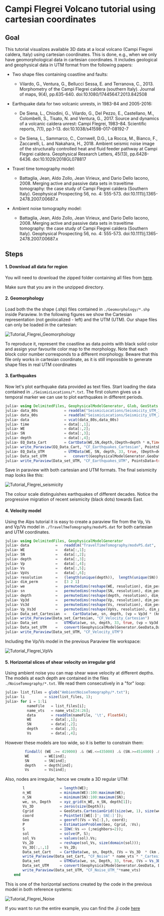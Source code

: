 # Campi Flegrei Volcano tutorial using cartesian coordinates

## Goal

This tutorial visualizes available 3D data at a local volcano (Campi Flegrei caldera, Italy) using cartesian coordinates. This is done, e.g., when we only have geomorphological data in cartesian coordinates. It includes geological and geophysical data in UTM format from the following papers:

- Two shape files containing coastline and faults:
    - Vilardo, G., Ventura, G., Bellucci Sessa, E. and Terranova, C., 2013. Morphometry of the Campi Flegrei caldera (southern Italy). Journal of maps, 9(4), pp.635-640. doi:10.1080/17445647.2013.842508

- Earthquake data for two volcanic unrests, in 1983-84 and 2005-2016:
    - De Siena, L., Chiodini, G., Vilardo, G., Del Pezzo, E., Castellano, M., Colombelli, S., Tisato, N. and Ventura, G., 2017. Source and dynamics of a volcanic caldera unrest: Campi Flegrei, 1983–84. Scientific reports, 7(1), pp.1-13. doi:10.1038/s41598-017-08192-7

    - De Siena, L., Sammarco, C., Cornwell, D.G., La Rocca, M., Bianco, F., Zaccarelli, L. and Nakahara, H., 2018. Ambient seismic noise image of the structurally controlled heat and fluid feeder pathway at Campi Flegrei caldera. Geophysical Research Letters, 45(13), pp.6428-6436. doi:10.1029/2018GL078817

- Travel time tomography model:
    - Battaglia, Jean, Aldo Zollo, Jean Virieux, and Dario Dello Iacono, 2008. Merging active and passive data sets in traveltime tomography: the case study of Campi Flegrei caldera (Southern Italy). Geophysical Prospecting 56, no. 4: 555-573.  doi:10.1111/j.1365-2478.2007.00687.x

- Ambient noise tomography model:
    - Battaglia, Jean, Aldo Zollo, Jean Virieux, and Dario Dello Iacono, 2008. Merging active and passive data sets in traveltime tomography: the case study of Campi Flegrei caldera (Southern Italy). Geophysical Prospecting 56, no. 4: 555-573.  doi:10.1111/j.1365-2478.2007.00687.x


## Steps

#### 1. Download all data for region

You will need to download the zipped folder containing all files from [here](https://seafile.rlp.net/f/ff2c8424274c4d56b1f7/).

Make sure that you are in the unzipped directory.

#### 2. Geomorphology

Load both the the shape (.shp) files contained in `./Geomorphology/*.shp` inside Paraview. In the following figures we show the Cartesian representation (not geolocalized - left) and the UTM (UTM). Our shape files can only be loaded in the cartesian:

![Tutorial_Flegrei_Geomorphology](../assets/img/Flegrei_Geomorphology.png)

To reproduce it, represent the coastline as data points with black solid color and assign your favourite color map to the morphology. Note that each block color number corresponds to a different morphology. Beware that this file only works in cartesian coordinate, as it is still impossible to generate shape files in real UTM coordinates

#### 3. Earthquakes

Now let's plot earthquake data provided as text files. Start loading the data contained in `./SeismicLocations/*.txt`.
The first column gives us a temporal marker we can use to plot earthquakes in different periods.

```julia
julia> using DelimitedFiles, GeophysicalModelGenerator, Glob, GeoStats
julia> data_80s            = readdlm("SeismicLocations/Seismicity_UTM_1983_1984.txt", '\t', skipstart=0, header=false);
julia> data_00s            = readdlm("SeismicLocations/Seismicity_UTM_2005_2016.txt", ' ', skipstart=0, header=false);
julia> data                = vcat(data_80s,data_00s)        
julia> time                = data[:,1];
julia> WE                  = data[:,2];
julia> SN                  = data[:,3];
julia> depth               = data[:,4];
julia> EQ_Data_Cart        = CartData(WE,SN,depth,(Depth=depth * m,Time=time * yr,));
julia> write_Paraview(EQ_Data_Cart, "CF_Earthquakes_Cartesian", PointsData=true)
julia> EQ_Data_UTM         = UTMData(WE, SN, depth, 33, true, (Depth=depth * m,Time=time * yr,));
julia> Data_set_UTM        =   convert(GeophysicalModelGenerator.GeoData,EQ_Data_UTM)
julia> write_Paraview(Data_set_UTM, "CF_Earthquakes_UTM", PointsData=true)
```
Save in paraview with both cartesian and UTM formats. The final seismicity map looks like this:

![Tutorial_Flegrei_seismicity](../assets/img/Flegrei_Seismicity.png)

The colour scale distinguishes earthquakes of different decades. Notice the progressive migration of recent seismicity (black dots) towards East.

#### 4. Velocity model

Using the Alps tutorial it is easy to create a paraview file from the Vp, Vs and Vp/Vs model in `./TravelTmeTomography/modvPS.dat` for both cartesian and UTM coordinates.

```julia
julia> using DelimitedFiles, GeophysicalModelGenerator
julia> data            =   readdlm("TravelTimeTomography/modvPS.dat", '\t', Float64, skipstart=0, header=false);
julia> WE              =   data[:,1];
julia> SN              =   data[:,2];
julia> depth           =   data[:,3];
julia> Vp              =   data[:,4];
julia> Vs              =   data[:,5];
julia> VpVs            =   data[:,6];
julia> resolution      =   (length(unique(depth)),  length(unique(SN)), length(unique(WE)))
julia> dim_perm        =   [3 2 1]
julia> we              =   permutedims(reshape(WE, resolution), dim_perm);
julia> sn              =   permutedims(reshape(SN, resolution), dim_perm);
julia> depth           =   permutedims(reshape(depth, resolution), dim_perm);
julia> Vp3d            =   permutedims(reshape(Vp, resolution), dim_perm);
julia> Vs3d            =   permutedims(reshape(Vs, resolution), dim_perm);
julia> Vp_Vs3d         =   permutedims(reshape(VpVs, resolution), dim_perm);
julia> Data_set_Cartesian  =   CartData(we, sn, depth, (vp = Vp3d * (km / s), vs = Vs3d * (km / s), vpvs = Vp_Vs3d,))
julia> write_Paraview(Data_set_Cartesian, "CF_Velocity_Cartesian")
julia> Data_set        =   UTMData(we, sn, depth, 33, true, (vp = Vp3d * (km / s), vs = Vs3d * (km / s), vpvs = Vp_Vs3d,))
julia> Data_set_UTM    =   convert(GeophysicalModelGenerator.GeoData,Data_set)
julia> write_Paraview(Data_set_UTM, "CF_Velocity_UTM")
```
Including the Vp/Vs model in the previous Paraview file workspace:

![Tutorial_Flegrei_VpVs](../assets/img/Flegrei_VpVs.png)

#### 5. Horizontal slices of shear velocity on irregular grid

Using ambient noise you can map shear wave velocity at different depths. The models at each depth are contained in the files `./NoiseTomography/*.txt`. We read them consecutively in a "for" loop:

```julia
julia> list_files = glob("AmbientNoiseTomography/*.txt");
julia> li         = size(list_files, 1);
julia> for i = 1:li
          nameFile   = list_files[i];
          name_vts   = name_vts[24:26];
          data       = readdlm(nameFile, '\t', Float64);
          WE         = data[:,1];
          SN         = data[:,2];
          depth      = data[:,3];
          Vs         = data[:,4];
```
However these models are too wide, so it is better to constrain them:

```julia
         findall( (WE .>= 419000) .& (WE.<=435000) .& (SN.>=4514000) .& (SN.<=4528000) );
         WE       = WE[ind];
         SN       = SN[ind];
         depth    = depth[ind];
         Vs       = Vs[ind];
```
Also, nodes are irregular, hence we create a 3D regular UTM:

```julia
        l                = length(WE);
        n_WE             = minimum(WE):100:maximum(WE);
        n_SN             = minimum(SN):100:maximum(SN);
        we, sn, Depth    = xyz_grid(n_WE, n_SN, depth[1]);
        Vs_3D            = zeros(size(Depth));
        Cgrid            = GeoStats.CartesianGrid((size(we, 1), size(we, 2)), (minimum(we), minimum(sn)), (we[2,2,1] - we[1,1,1], sn[2,2,1] - sn[1,1,1]))
        coord            = PointSet([WE[:]'; SN[:]']);
        Geo              = georef((Vs = Vs[:],), coord);
        P                = EstimationProblem(Geo, Cgrid, :Vs);
        S                = IDW(:Vs => (;neighbors=2));
        sol              = solve(P, S);
        sol_Vs           = values(sol).Vs;
        Vs_2D            = reshape(sol_Vs, size(domain(sol)));
        Vs_3D[:,:,1]     = Vs_2D;
        Data_set_Cart    = CartData(we, sn, Depth, (Vs = Vs_3D  * (km / s),))
        write_Paraview(Data_set_Cart, "CF_Noise" * name_vts * "_Cartesian")
        Data_set         = UTMData(we, sn, Depth, 33, true, (Vs = Vs_3D*(km / s),));
        Data_set_UTM     = convert(GeophysicalModelGenerator.GeoData, Data_set);
        write_Paraview(Data_set_UTM, "CF_Noise_UTM_"*name_vts)
    end
```
This is one of the horizontal sections created by the code in the previous model in both reference systems:

![Tutorial_Flegrei_Noise](../assets/img/Flegrei_Noise.png)

If you want to run the entire example, you can find the .jl code [here](https://github.com/JuliaGeodynamics/GeophysicalModelGenerator.jl/blob/main/tutorial/Tutorial_Flegrei.jl)